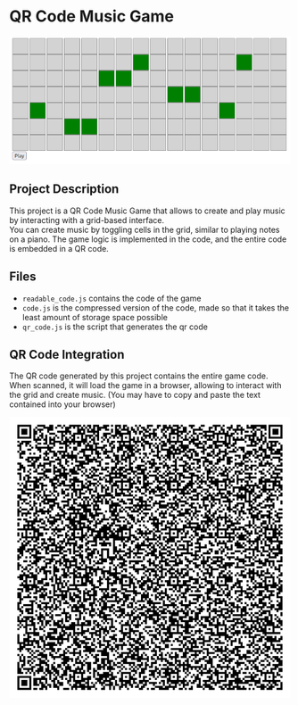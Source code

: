 # QR Code Music Game

![Screenshot](screenshot.png)

## Project Description
This project is a QR Code Music Game that allows to create and play music by interacting with a grid-based interface.  
You can create music by toggling cells in the grid, similar to playing notes on a piano.
The game logic is implemented in the code, and the entire code is embedded in a QR code.

## Files

 - `readable_code.js` contains the code of the game
 - `code.js` is the compressed version of the code, made so that it takes the least amount of storage space possible
 - `qr_code.js` is the script that generates the qr code

## QR Code Integration
The QR code generated by this project contains the entire game code. When scanned, it will load the game in a browser, allowing to interact with the grid and create music. (You may have to copy and paste the text contained into your browser)

![QR Code](qrcode.png)
